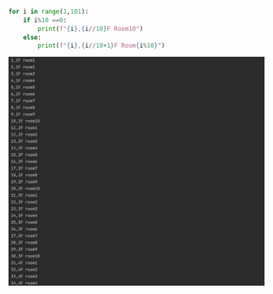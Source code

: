 ```.py

for i in range(1,101):
    if i%10 ==0:
        print(f"{i},{i//10}F Room10")
    else:
        print(f"{i},{i//10+1}F Room{i%10}")


```

![solution to the quiz](008.png)
